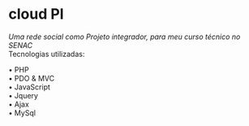# cloud PI

*Uma rede social como Projeto integrador, para meu curso técnico no SENAC* <br />
Tecnologias utilizadas:

• PHP <br />
• PDO & MVC <br />
• JavaScript <br />
• Jquery <br />
• Ajax <br />
• MySql <br />

